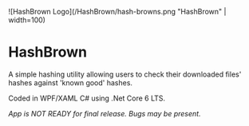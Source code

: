 ![HashBrown Logo](/HashBrown/hash-browns.png "HashBrown" | width=100)
# HashBrown
A simple hashing utility allowing users to check their downloaded files' hashes against 'known good' hashes.

Coded in WPF/XAML C# using .Net Core 6 LTS. 



*App is NOT READY for final release. Bugs may be present.*
